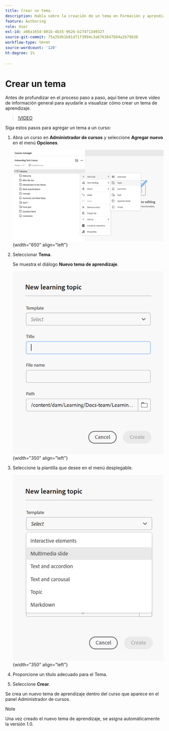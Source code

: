 ```yaml
---
title: Crear un tema
description: Habla sobre la creación de un tema en Formación y aprendizaje de productos.
feature: Authoring
role: User
exl-id: a08a165d-801b-4b35-9626-b27471349327
source-git-commit: 75a35db1b81d71f3994c3a6763647b94a2b79b36
workflow-type: tm+mt
source-wordcount: '120'
ht-degree: 1%

---
```


# Crear un tema

Antes de profundizar en el proceso paso a paso, aquí tiene un breve vídeo de información general para ayudarle a visualizar cómo crear un tema de aprendizaje.

>[!VIDEO](https://video.tv.adobe.com/v/3475211/learning-content-aem-guides)


Siga estos pasos para agregar un tema a un curso:

1. Abra un curso en **Administrador de cursos** y seleccione **Agregar nuevo** en el menú **Opciones**.

   ![](assets/workflow-learning-content.png){width="650" align="left"}

1. Seleccionar **Tema**.

   Se muestra el diálogo **Nuevo tema de aprendizaje**.

   ![](assets/new-learning-topic-dialog.png){width="350" align="left"}

1. Seleccione la plantilla que desee en el menú desplegable.

   ![](assets/template-types-lc.png){width="350" align="left"}

1. Proporcione un título adecuado para el Tema.
1. Seleccione **Crear**.

Se crea un nuevo tema de aprendizaje dentro del curso que aparece en el panel Administrador de cursos.

>[!NOTE]
>
> Una vez creado el nuevo tema de aprendizaje, se asigna automáticamente la versión 1.0.
